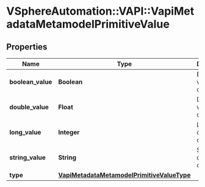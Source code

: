 # VSphereAutomation::VAPI::VapiMetadataMetamodelPrimitiveValue

## Properties
Name | Type | Description | Notes
------------ | ------------- | ------------- | -------------
**boolean_value** | **Boolean** | Boolean value of the constant. | [optional] 
**double_value** | **Float** | Double value of the constant. | [optional] 
**long_value** | **Integer** | Long value of the constant. | [optional] 
**string_value** | **String** | String value of the constant. | [optional] 
**type** | [**VapiMetadataMetamodelPrimitiveValueType**](VapiMetadataMetamodelPrimitiveValueType.md) |  | 


